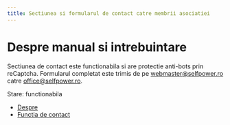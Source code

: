 ```yaml
---
title: Sectiunea si formularul de contact catre membrii asociatiei
---
```


# Despre manual si intrebuintare

Sectiunea de contact este functionabila si are protectie anti-bots prin reCaptcha.
Formularul completat este trimis de pe webmaster@selfpower.ro catre office@selfpower.ro.


Stare: functionabila


* [Despre](https://alexinntekt.github.io/selfpowerWiki/despre)
* [Functia de contact](https://alexinntekt.github.io/selfpowerWiki/functiaDeContact)